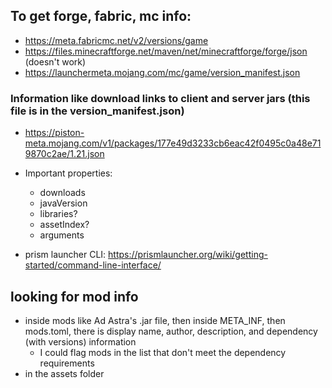 ## To get forge, fabric, mc info:
- https://meta.fabricmc.net/v2/versions/game
- https://files.minecraftforge.net/maven/net/minecraftforge/forge/json (doesn't work)
- https://launchermeta.mojang.com/mc/game/version_manifest.json

### Information like download links to client and server jars (this file is in the version_manifest.json)
- https://piston-meta.mojang.com/v1/packages/177e49d3233cb6eac42f0495c0a48e719870c2ae/1.21.json
- Important properties:
    - downloads
    - javaVersion
    - libraries?
    - assetIndex?
    - arguments

- prism launcher CLI: https://prismlauncher.org/wiki/getting-started/command-line-interface/

## looking for mod info
- inside mods like Ad Astra's .jar file, then inside META_INF, then mods.toml, there is display name, author, description, and dependency (with versions) information
    - I could flag mods in the list that don't meet the dependency requirements
- in the assets folder 